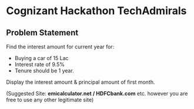 # Cognizant Hackathon TechAdmirals


## Problem Statement
Find the interest amount for current year for:
- Buying a  car of 15 Lac
- Interest rate of 9.5% 
- Tenure should be 1 year.

Display the interest amount & principal amount of first month.

(Suggested Site: **emicalculator.net  / HDFCbank.com** etc. however you are free to use any other legitimate site)
